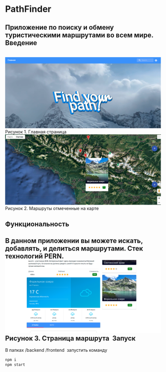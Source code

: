 # PathFinder
​
Приложение по поиску и обмену туристическими маршрутами во всем мире. 
​
Введение
-----------
​
![alt text](screenshots/1.png "Главная страница")
Рисунок 1. Главная страница
​
![alt text](screenshots/2.png "Маршруты отмеченные на карте")
Рисунок 2. Маршруты отмеченные на карте
​

Функциональность
-----------
​
В данном приложении вы можете искать, добавлять, и делиться маршрутами. Стек технологий PERN.  
​
![alt text](screenshots/3.png "Страница маршрута")
Рисунок 3. Страница маршрута
​
Запуск
-----------
В папках 
/backend
/frontend
​
запустить команду
​
```
npm i
npm start
